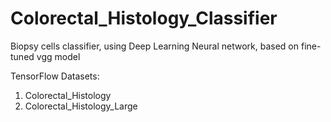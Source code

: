 # Colorectal_Histology_Classifier
Biopsy cells classifier, using Deep Learning Neural network, based on fine-tuned vgg model

TensorFlow Datasets:
1. Colorectal_Histology 
2. Colorectal_Histology_Large
